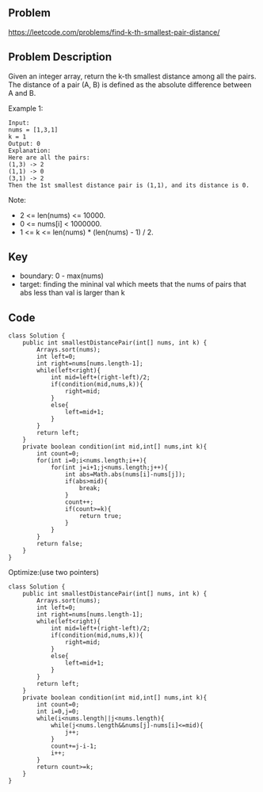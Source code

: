 ## Problem

https://leetcode.com/problems/find-k-th-smallest-pair-distance/

## Problem Description

Given an integer array, return the k-th smallest distance among all the pairs. The distance of a pair (A, B) is defined as the absolute difference between A and B.

Example 1:

```
Input:
nums = [1,3,1]
k = 1
Output: 0
Explanation:
Here are all the pairs:
(1,3) -> 2
(1,1) -> 0
(3,1) -> 2
Then the 1st smallest distance pair is (1,1), and its distance is 0.
```

Note:
- 2 <= len(nums) <= 10000.
- 0 <= nums[i] < 1000000.
- 1 <= k <= len(nums) \* (len(nums) - 1) / 2.

## Key
- boundary: 0 - max(nums)
- target: finding the mininal val which meets that the nums of pairs that abs less than val is larger than k

## Code

```
class Solution {
    public int smallestDistancePair(int[] nums, int k) {
        Arrays.sort(nums);
        int left=0;
        int right=nums[nums.length-1];
        while(left<right){
            int mid=left+(right-left)/2;
            if(condition(mid,nums,k)){
                right=mid;
            }
            else{
                left=mid+1;
            }
        }
        return left;
    }
    private boolean condition(int mid,int[] nums,int k){
        int count=0;
        for(int i=0;i<nums.length;i++){
            for(int j=i+1;j<nums.length;j++){
                int abs=Math.abs(nums[i]-nums[j]);
                if(abs>mid){
                    break;
                }
                count++;
                if(count>=k){
                    return true;
                }
            }
        }
        return false;
    }
}
```

Optimize:(use two pointers)
```
class Solution {
    public int smallestDistancePair(int[] nums, int k) {
        Arrays.sort(nums);
        int left=0;
        int right=nums[nums.length-1];
        while(left<right){
            int mid=left+(right-left)/2;
            if(condition(mid,nums,k)){
                right=mid;
            }
            else{
                left=mid+1;
            }
        }
        return left;
    }
    private boolean condition(int mid,int[] nums,int k){        
        int count=0;
        int i=0,j=0;
        while(i<nums.length||j<nums.length){
            while(j<nums.length&&nums[j]-nums[i]<=mid){
                j++;
            }
            count+=j-i-1;
            i++;
        }
        return count>=k;
    }
}
```